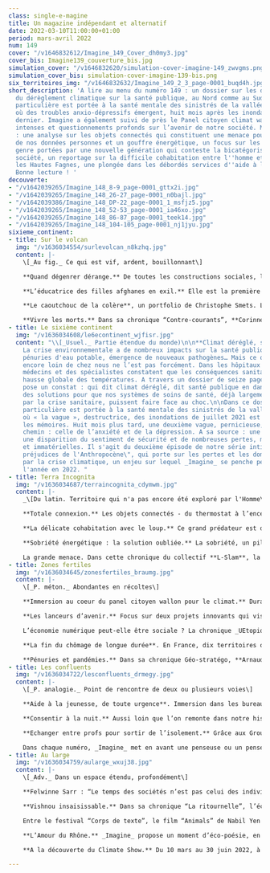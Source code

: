 ```yaml
---
class: single-e-magine
title: Un magazine indépendant et alternatif
date: 2022-03-10T11:00:00+01:00
period: mars-avril 2022
num: 149
cover: "/v1646832612/Imagine_149_Cover_dh0my3.jpg"
cover_bis: Imagine139_couverture_bis.jpg
simulation_cover: "/v1646832620/simulation-cover-imagine-149_zwvgms.png"
simulation_cover_bis: simulation-cover-imagine-139-bis.png
six_territoires_img: "/v1646832632/Imagine_149_2_3_page-0001_buqd4h.jpg"
short_description: 'A lire au menu du numéro 149 : un dossier sur les différents impacts
  du dérèglement climatique sur la santé publique, au Nord comme au Sud. Une attention
  particulière est portée à la santé mentale des sinistrés de la vallée de la Vesdre,
  où des troubles anxio-dépressifs émergent, huit mois après les inondations de l''été
  dernier. Imagine a également suivi de près le Panel citoyen climat wallon, ses délibérations
  intenses et questionnements profonds sur l’avenir de notre société. Mais encore
  : une analyse sur les objets connectés qui constituent une menace pour la protection
  de nos données personnes et un gouffre énergétique, un focus sur les questions de
  genre portées par une nouvelle génération qui conteste la bicatégorisation de notre
  société, un reportage sur la difficile cohabitation entre l''homme et le loup dans
  les Hautes Fagnes, une plongée dans les débordés services d''aide à la jeunesse...
  Bonne lecture ! '
decouverte:
- "/v1642039265/Imagine_148_8-9_page-0001_gttx2i.jpg"
- "/v1642039265/Imagine_148_26-27_page-0001_n0bajl.jpg"
- "/v1642039386/Imagine_148_DP-22_page-0001_1_msfjz5.jpg"
- "/v1642039265/Imagine_148_52-53_page-0001_ia46xo.jpg"
- "/v1642039265/Imagine_148_86-87_page-0001_teek14.jpg"
- "/v1642039265/Imagine_148_104-105_page-0001_nj1jyu.jpg"
sixieme_continent:
- title: Sur le volcan
  img: "/v1636034554/surlevolcan_n8kzhq.jpg"
  content: |-
    \[_Au fig._ Ce qui est vif, ardent, bouillonnant\]

    **Quand dégenrer dérange.** De toutes les constructions sociales, le genre est celle qui influence le plus nos personnalités, nos rôles et nos choix, conscients ou non. A quoi ressemblerait une société non-binaire, sans stéréotypes de genre, et où l’exploration des identités ne serait pas obstruée ? Une nouvelle génération explore ces questions, bousculant au passage des certitudes solidement ancrées.

    **L’éducatrice des filles afghanes en exil.** Elle est la première journaliste afghane à avoir été évacuée vers la Belgique, quand les Talibans ont pris le pouvoir l’été dernier. “Meena” formule une promesse : quand l’heure de la reconstruction viendra, il faudra s’intéresser au sort des petites filles des zones rurales, trop longtemps délaissées et désormais déscolarisées.

    **Le caoutchouc de la colère**, un portfolio de Christophe Smets. L’entreprise belge SIAT (Société d’investissement pour l’agriculture tropicale) est spécialisée depuis 1991 dans la production d’hévéa, de caoutchouc et d’huile de palme. Une activité agro-industrielle dénoncée depuis plusieurs années par diverses ONG et qui divise les communautés, certains y voyant une opportunité et d’autres un désastre économique, écologique et social.

    **Vivre les morts.** Dans sa chronique “Contre-courants”, **Corinne Morel Darleux** parle de cette consolation que peuvent trouver les vivants à faire vivre les morts, à leur faire une place dans nos vies, chacun à sa manière.
- title: Le sixième continent
  img: "/v1636034608/le6econtinent_wjfisr.jpg"
  content: "\\[_Usuel._ Partie étendue du monde)\n\n**Climat déréglé, santé menacée**.
    La crise environnementale a de nombreux impacts sur la santé publique : malnutrition,
    pénuries d'eau potable, émergence de nouveaux pathogènes… Mais ce qui peut sembler
    encore loin de chez nous ne l’est pas forcément. Dans les hôpitaux belges, des
    médecins et des spécialistes constatent que les conséquences sanitaires de la
    hausse globale des températures. A travers un dossier de seize pages, _Imagine_
    pose un constat : qui dit climat déréglé, dit santé publique en danger. Et propose
    des solutions pour que nos systèmes de soins de santé, déjà largement éprouvés
    par la crise sanitaire, puissent faire face au choc.\n\nDans ce dossier, une attention
    particulière est portée à la santé mentale des sinistrés de la vallée de la Vesdre,
    où « la vague », destructrice, des inondations de juillet 2021 est restée dans
    les mémoires. Huit mois plus tard, une deuxième vague, pernicieuse, se fraie un
    chemin : celle de l’anxiété et de la dépression. A sa source : une surcharge administrative,
    une disparition du sentiment de sécurité et de nombreuses pertes, matérielles
    et immatérielles. Il s'agit du deuxième épisode de notre série intitulée \"Les
    préjudices de l'Anthropocène\", qui porte sur les pertes et les dommages causés
    par la crise climatique, un enjeu sur lequel _Imagine_ se penche pendant toute
    l'année en 2022. "
- title: Terra Incognita
  img: "/v1636034687/terraincognita_cdymwm.jpg"
  content: |-
    _\[Du latin. Territoire qui n'a pas encore été exploré par l'Homme\]_

    **Totale connexion.** Les objets connectés - du thermostat à l’enceinte en passant par le frigo ou le maillot - se répandent peu à peu dans nos vies quotidiennes, mais aussi dans l’industrie, les transports, les villes, etc. Présentés comme d’un usage plus convivial et plus efficient, ils sont bien souvent polluants, présentent des failles de sécurité, permettent la captation de données privées, posent question en termes de souveraineté… Le point sur les enjeux.

    **La délicate cohabitation avec le loup.** Ce grand prédateur est de retour en Belgique depuis 2016. Comment vit-on sa présence sur le territoire wallon ? _Imagine_ a fait le tour des parties prenantes (éleveurs, naturalistes, scientifiques…) autour d’un débat passionnant et passionné.

    **Sobriété énergétique : la solution oubliée.** La sobriété, un pilier de la transition écologique ? Un nombre grandissant d’experts et d’institutions l’exigent pour économiser l’énergie, pourtant elle reste dans l’angle mort des pouvoirs publics.

    La grande menace. Dans cette chronique du collectif **L-Slam**, la plume est à Catherine Barsics.
- title: Zones fertiles
  img: "/v1636034645/zonesfertiles_braumg.jpg"
  content: |-
    \[_P. méton._ Abondantes en récoltes\]

    **Immersion au coeur du panel citoyen wallon pour le climat.** Durant cinq week-ends, Imagine a suivi de près le Panel citoyen climat wallon. Quatre mois de délibérations intenses, de manifestations ludiques et de questionnements profonds sur l’avenir de notre société. Enseignement, logement, consommation, mobilité, emploi, économie, justice sociale, territoire… Nourris par des interpellations inspirantes mais peu soutenus par des experts, ces cinquante « témoins volontaires » (moins nombreux à l’arrivée) ont abouti à un patchwork propositionnel. Non chiffrées à ce stade, leurs recommandations oscillent entre l’audace et le convenu. Cap sur 2030.

    **Les lanceurs d’avenir.** Focus sur deux projets innovants qui visent à construire un monde durable et solidaire.

    L’économie numérique peut-elle être sociale ? La chronique _UEtopique_, d’**Olivier de Schutter**.

    **La fin du chômage de longue durée**. En France, dix territoires ont fait le pari, depuis 2016, d’éradiquer le chômage de longue durée en transférant le montant des allocations vers des entreprises à but d’emploi. L’expérience porte ses fruits et s’étendra bientôt à soixante territoires. Immersion à Paris, où 13 Avenir propose des services écologiques et solidaires dans un quartier de 3 600 habitants. Une source d’inspiration pour Bruxelles et la Wallonie ?

    **Pénuries et pandémies.** Dans sa chronique Géo-stratégo, **Arnaud Zacharie** souligne la fragilité des chaînes d’approvisionnement, révélées par la crise sanitaire, et propose de les rendre plus résilientes.
- title: Les confluents
  img: "/v1636034722/lesconfluents_drmegy.jpg"
  content: |-
    \[_P. analogie._ Point de rencontre de deux ou plusieurs voies\]

    **Aide à la jeunesse, de toute urgence**. Immersion dans les bureaux du Service d’aide à la jeunesse de Mons, aux côtés des délégués et conseillers qui tentent de répondre au plus pressé. Et doivent faire face à des familles aux problématiques de plus en plus complexes et multiples, avec des moyens en permanence débordés…

    **Consentir à la nuit.** Aussi loin que l’on remonte dans notre histoire occidentale, la nuit a mauvaise réputation. Qu’advient-il lorsqu’on se laisse attirer philosophiquement par la nuit ? La chronique de **Philocité** explore la question.

    **Echanger entre profs pour sortir de l’isolement.** Grâce aux Groupes d’accompagnement et d’analyse des pratiques, des enseignants se rassemblent quelques fois par an pour réfléchir collectivement et en profondeur à des situations difficiles et sortir la tête du guidon.

    Dans chaque numéro, _Imagine_ met en avant une penseuse ou un penseur de l’écologie qui a marqué l’histoire. C’est au tour de **Jacques Ellul et Bernard Charbonneau**.
- title: Au large
  img: "/v1636034759/aularge_wxuj38.jpg"
  content: |-
    \[_Adv._ Dans un espace étendu, profondément\]

    **Felwinne Sarr : “Le temps des sociétés n’est pas celui des individus impatients”.** Economiste, philosophe, poète, écrivain, musicien… L’auteur sénégalais Felwine Sarr nourrit de son oeuvre féconde une pensée décoloniale universaliste qui jette les bases d’un monde plus harmonieux où coexisteraient une diversité de cultures « à haute fréquence » et des communautés en lien avec le vivant. Ses deux derniers ouvrages, un dialogue avec Gaël Giraud sur _L’économie à venir_ et son roman _Les lieux qu’habitent mes rêves_, esquissent ou renforcent les chemins possibles d’une autre humanité.

    **Vishnou insaisissable.** Dans sa chronique “La ritournelle”, l’écrivain **Philippe Marczweski** explore Neufchâteau en quête d’un sanglier de bronze.

    Entre le festival “Corps de texte”, le film “Animals” de Nabil Yen Nadir et le premier roman de Sophie Weverbergh, les découvertes culturelles sont riches. _Imagine_ liste ses **coups de cœur**.

    **L’Amour du Rhône.** _Imagine_ propose un moment d’éco-poésie, en collaboration avec la revue Catastrophes.

    **A la découverte du Climate Show.** Du 10 mars au 30 juin 2022, à Brussels Expo, se déroulera The Climate Show, un spectacle interactif et multimédia qui emmène le spectateur au cœur de la crise climatique. _Imagine_ est partenaire de cet événement inédit, co-produit par Tempora Production, Cap Sciences Bordeaux Nouvelle-Aquitaine et l’Asbl Climate Voices.

---
```

